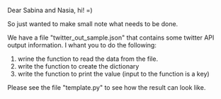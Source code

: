 Dear Sabina and Nasia, hi! =)

So just wanted to make small note what needs to be done.

We have a file "twitter_out_sample.json" that contains some twitter API output information.
I whant you to do the following:

1) wrine the function to read the data from the file.
2) write the function to create the dictionary
3) write the function to print the value (input to the function is a key)

Please see the file "template.py" to see how the result can look like.

